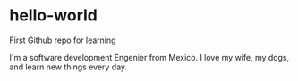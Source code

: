 # hello-world
First Github repo for learning 

I'm a software development Engenier from Mexico. I love my wife, my dogs, and learn new things every day. 
